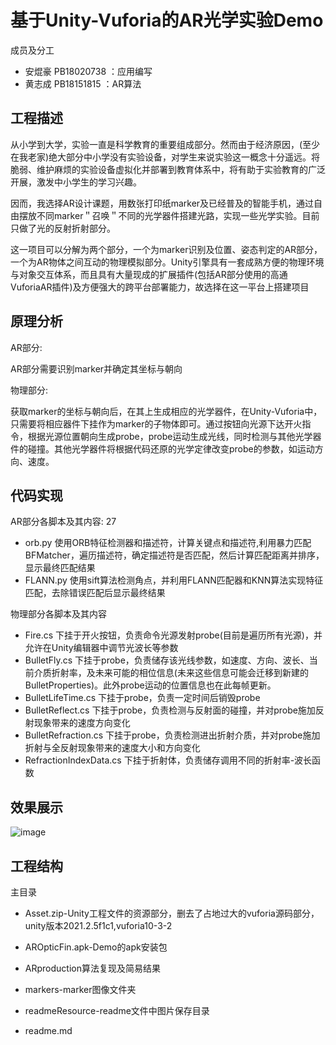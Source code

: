基于Unity-Vuforia的AR光学实验Demo
=====================================
成员及分工
* 安焜豪 PB18020738 ：应用编写
* 黄志成 PB18151815 ：AR算法 

工程描述
-----------
从小学到大学，实验一直是科学教育的重要组成部分。然而由于经济原因，(至少在我老家)绝大部分中小学没有实验设备，对学生来说实验这一概念十分遥远。将脆弱、维护麻烦的实验设备虚拟化并部署到教育体系中，将有助于实验教育的广泛开展，激发中小学生的学习兴趣。

因而，我选择AR设计课题，用数张打印纸marker及已经普及的智能手机，通过自由摆放不同marker＂召唤＂不同的光学器件搭建光路，实现一些光学实验。目前只做了光的反射折射部分。

这一项目可以分解为两个部分，一个为marker识别及位置、姿态判定的AR部分，一个为AR物体之间互动的物理模拟部分。Unity引擎具有一套成熟方便的物理环境与对象交互体系，而且具有大量现成的扩展插件(包括AR部分使用的高通VuforiaAR插件)及方便强大的跨平台部署能力，故选择在这一平台上搭建项目

原理分析
----------------
AR部分:

AR部分需要识别marker并确定其坐标与朝向

物理部分:

获取marker的坐标与朝向后，在其上生成相应的光学器件，在Unity-Vuforia中，只需要将相应器件下挂作为marker的子物体即可。通过按钮向光源下达开火指令，根据光源位置朝向生成probe，probe运动生成光线，同时检测与其他光学器件的碰撞。其他光学器件将根据代码还原的光学定律改变probe的参数，如运动方向、速度。

代码实现
------------------
AR部分各脚本及其内容:
27
* orb.py 使用ORB特征检测器和描述符，计算关键点和描述符,利用暴力匹配BFMatcher，遍历描述符，确定描述符是否匹配，然后计算匹配距离并排序，显示最终匹配结果
* FLANN.py 使用sift算法检测角点，并利用FLANN匹配器和KNN算法实现特征匹配，去除错误匹配后显示最终结果

物理部分各脚本及其内容
* Fire.cs 下挂于开火按钮，负责命令光源发射probe(目前是遍历所有光源)，并允许在Unity编辑器中调节光波长等参数
* BulletFly.cs 下挂于probe，负责储存该光线参数，如速度、方向、波长、当前介质折射率，及未来可能的相位信息(未来这些信息可能会迁移到新建的BulletProperties)。此外probe运动的位置信息也在此每帧更新。
* BulletLifeTime.cs 下挂于probe，负责一定时间后销毁probe
* BulletReflect.cs 下挂于probe，负责检测与反射面的碰撞，并对probe施加反射现象带来的速度方向变化
* BulletRefraction.cs 下挂于probe，负责检测进出折射介质，并对probe施加折射与全反射现象带来的速度大小和方向变化
* RefractionIndexData.cs 下挂于折射体，负责储存调用不同的折射率-波长函数

效果展示
------------------
![image](https://github.com/USTC-Computer-Vision-2021/project-physicschicken/blob/main/readmeResources/result.gif)

工程结构
------------------
主目录
* Asset.zip-Unity工程文件的资源部分，删去了占地过大的vuforia源码部分，unity版本2021.2.5f1c1,vuforia10-3-2

* AROpticFin.apk-Demo的apk安装包

* ARproduction算法复现及简易结果

* markers-marker图像文件夹

* readmeResource-readme文件中图片保存目录

* readme.md
